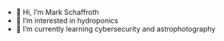 - 👋 Hi, I’m Mark Schaffroth
- 👀 I’m interested in hydroponics
- 🌱 I’m currently learning cybersecurity and astrophotography

<!---
mschaffroth/mschaffroth is a ✨ special ✨ repository because its `README.md` (this file) appears on your GitHub profile.
You can click the Preview link to take a look at your changes.
--->
